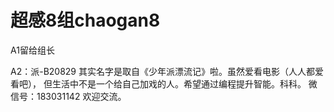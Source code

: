# 超感8组chaogan8

A1留给组长


A2：派-B20829
其实名字是取自《少年派漂流记》啦。虽然爱看电影（人人都爱看吧），
但生活中不是一个给自己加戏的人。希望通过编程提升智能。科科。
微信号：183031142
欢迎交流。

